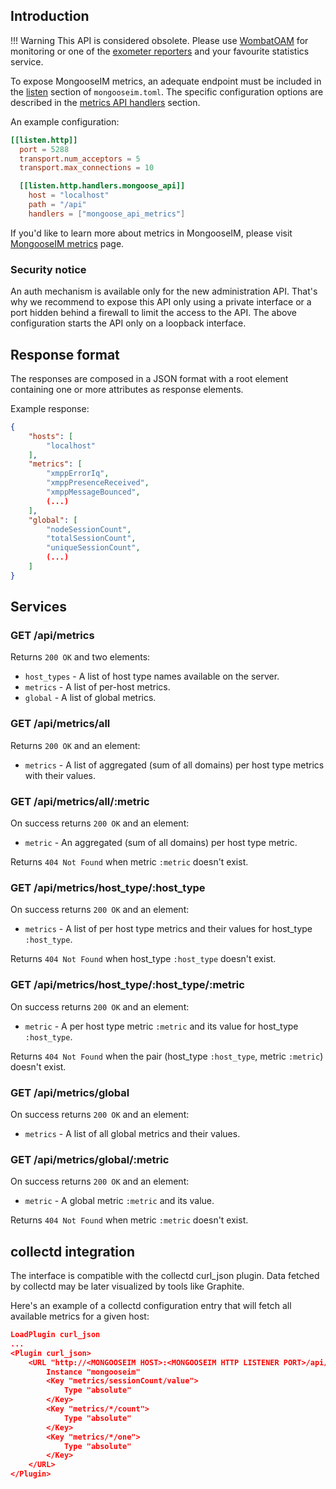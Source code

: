 ## Introduction

!!! Warning
    This API is considered obsolete.
    Please use [WombatOAM](https://www.erlang-solutions.com/capabilities/wombatoam/) for monitoring or one of the [exometer reporters](../operation-and-maintenance/Logging-&-monitoring.md#monitoring) and your favourite statistics service.

To expose MongooseIM metrics, an adequate endpoint must be included in the [listen](../advanced-configuration/listen.md)
section of `mongooseim.toml`. The specific configuration options are described in
the [metrics API handlers](../advanced-configuration/listen.md#handler-types-metrics-api-obsolete-mongoose_api)
section.

An example configuration:

```toml
[[listen.http]]
  port = 5288
  transport.num_acceptors = 5
  transport.max_connections = 10  

  [[listen.http.handlers.mongoose_api]]
    host = "localhost"
    path = "/api"
    handlers = ["mongoose_api_metrics"]
```

If you'd like to learn more about metrics in MongooseIM, please visit [MongooseIM metrics](../operation-and-maintenance/MongooseIM-metrics.md) page.

### Security notice

An auth mechanism is available only for the new administration API.
That's why we recommend to expose this API only using a private interface or a port hidden behind a firewall to limit the access to the API.
The above configuration starts the API only on a loopback interface.

## Response format

The responses are composed in a JSON format with a root element containing one or more attributes as response elements.

Example response:
```json
{
    "hosts": [
        "localhost"
    ],
    "metrics": [
        "xmppErrorIq",
        "xmppPresenceReceived",
        "xmppMessageBounced",
        (...)
    ],
    "global": [
        "nodeSessionCount",
        "totalSessionCount",
        "uniqueSessionCount",
        (...)
    ]
}
```

## Services

### GET /api/metrics

Returns ```200 OK``` and two elements:

* `host_types` - A list of host type names available on the server.
* `metrics` - A list of per-host metrics.
* `global` - A list of global metrics.

### GET /api/metrics/all

Returns ```200 OK``` and an element:

* `metrics` - A list of aggregated (sum of all domains) per host type metrics with their values.

### GET /api/metrics/all/:metric

On success returns ```200 OK``` and an element:

* `metric` - An aggregated (sum of all domains) per host type metric.

Returns ```404 Not Found``` when metric `:metric` doesn't exist.

### GET /api/metrics/host_type/:host_type

On success returns ```200 OK``` and an element:

* `metrics` - A list of per host type metrics and their values for host_type `:host_type`.

Returns ```404 Not Found``` when host_type `:host_type` doesn't exist.

### GET /api/metrics/host_type/:host_type/:metric

On success returns ```200 OK``` and an element:

* `metric` - A per host type metric `:metric` and its value for host_type `:host_type`.

Returns ```404 Not Found``` when the pair (host_type `:host_type`, metric `:metric`) doesn't exist.

### GET /api/metrics/global

On success returns ```200 OK``` and an element:

* `metrics` - A list of all global metrics and their values.

### GET /api/metrics/global/:metric

On success returns ```200 OK``` and an element:

* `metric` - A global metric `:metric` and its value.

Returns ```404 Not Found``` when metric `:metric` doesn't exist.

## collectd integration

The interface is compatible with the collectd curl_json plugin.
Data fetched by collectd may be later visualized by tools like Graphite.

Here's an example of a collectd configuration entry that will fetch all available metrics for a given host:
```json
LoadPlugin curl_json
...
<Plugin curl_json>
    <URL "http://<MONGOOSEIM HOST>:<MONGOOSEIM HTTP LISTENER PORT>/api/metrics/host/<XMPP HOST>">
        Instance "mongooseim"
        <Key "metrics/sessionCount/value">
            Type "absolute"
        </Key>
        <Key "metrics/*/count">
            Type "absolute"
        </Key>
        <Key "metrics/*/one">
            Type "absolute"
        </Key>
    </URL>
</Plugin>
```
